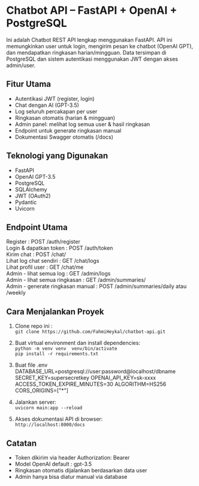 # Chatbot API – FastAPI + OpenAI + PostgreSQL

Ini adalah Chatbot REST API lengkap menggunakan FastAPI. API ini memungkinkan user untuk login, mengirim pesan ke chatbot (OpenAI GPT), dan mendapatkan ringkasan harian/mingguan. Data tersimpan di PostgreSQL dan sistem autentikasi menggunakan JWT dengan akses admin/user.

## Fitur Utama

- Autentikasi JWT (register, login)
- Chat dengan AI (GPT-3.5)
- Log seluruh percakapan per user
- Ringkasan otomatis (harian & mingguan)
- Admin panel: melihat log semua user & hasil ringkasan
- Endpoint untuk generate ringkasan manual
- Dokumentasi Swagger otomatis (/docs)

## Teknologi yang Digunakan

- FastAPI
- OpenAI GPT-3.5
- PostgreSQL
- SQLAlchemy
- JWT (OAuth2)
- Pydantic
- Uvicorn

## Endpoint Utama
Register : POST /auth/register  
Login & dapatkan token : POST /auth/token  
Kirim chat : POST /chat/  
Lihat log chat sendiri : GET /chat/logs  
Lihat profil user : GET /chat/me  
Admin - lihat semua log : GET /admin/logs  
Admin - lihat semua ringkasan : GET /admin/summaries/  
Admin - generate ringkasan manual : POST /admin/summaries/daily atau /weekly

## Cara Menjalankan Proyek

1. Clone repo ini :  
`git clone https://github.com/FahmiHeykal/chatbot-api.git`

2. Buat virtual environment dan install dependencies:  
`python -m venv venv 
 venv/bin/activate`  
`pip install -r requirements.txt`

3. Buat file .env
DATABASE_URL=postgresql://user:password@localhost/dbname
SECRET_KEY=supersecretkey
OPENAI_API_KEY=sk-xxxx
ACCESS_TOKEN_EXPIRE_MINUTES=30
ALGORITHM=HS256
CORS_ORIGINS=["*"]

4. Jalankan server:  
`uvicorn main:app --reload`

5. Akses dokumentasi API di browser:  
`http://localhost:8000/docs`

## Catatan

- Token dikirim via header Authorization: Bearer <token>
- Model OpenAI default : gpt-3.5
- Ringkasan otomatis dijalankan berdasarkan data user
- Admin hanya bisa diatur manual via database
